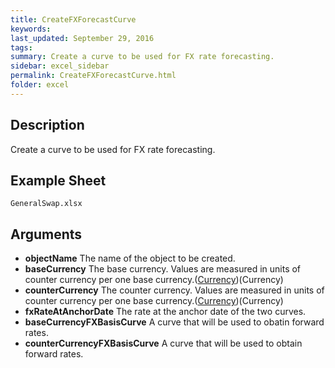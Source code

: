 ```yaml
---
title: CreateFXForecastCurve
keywords:
last_updated: September 29, 2016
tags:
summary: Create a curve to be used for FX rate forecasting.
sidebar: excel_sidebar
permalink: CreateFXForecastCurve.html
folder: excel
---
```


## Description
Create a curve to be used for FX rate forecasting.

<!--HUMAN EDIT START-->

<!--## Details-->

<!--HUMAN EDIT END-->

## Example Sheet

    GeneralSwap.xlsx

## Arguments

* **objectName** The name of the object to be created.
* **baseCurrency** The base currency.  Values are measured in units of counter currency per one base currency.([Currency](Currency.html))(Currency)
* **counterCurrency** The counter currency.  Values are measured in units of counter currency per one base currency.([Currency](Currency.html))(Currency)
* **fxRateAtAnchorDate** The rate at the anchor date of the two curves.
* **baseCurrencyFXBasisCurve** A curve that will be used to obatin forward rates.
* **counterCurrencyFXBasisCurve** A curve that will be used to obtain forward rates.

<!--HUMAN EDIT START-->

<!--## Validation-->

<!--HUMAN EDIT END-->

